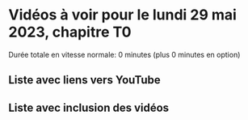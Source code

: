 
# Vidéos à voir pour le lundi 29 mai 2023, chapitre T0

Durée totale en vitesse normale: 0 minutes (plus 0 minutes en option)

## Liste avec liens vers YouTube


## Liste avec inclusion des vidéos

